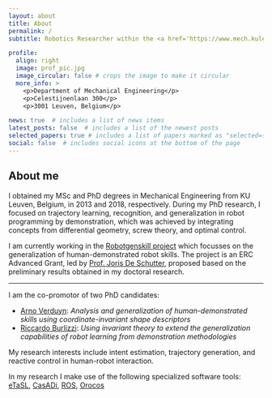 ```yaml
---
layout: about
title: About
permalink: /
subtitle: Robotics Researcher within the <a href='https://www.mech.kuleuven.be/en/pma/research/robotics'>Robotics Research Group</a> at <a href='https://www.kuleuven.be'>KU Leuven</a>.

profile:
  align: right
  image: prof_pic.jpg
  image_circular: false # crops the image to make it circular
  more_info: >
    <p>Department of Mechanical Engineering</p>
    <p>Celestijnenlaan 300</p>
    <p>3001 Leuven, Belgium</p>

news: true  # includes a list of news items
latest_posts: false  # includes a list of the newest posts
selected_papers: true # includes a list of papers marked as "selected={true}"
social: false  # includes social icons at the bottom of the page
---
```


## About me

I obtained my MSc and PhD degrees in Mechanical Engineering from KU Leuven, Belgium, in 2013 and 2018, respectively. During my PhD research, I focused on trajectory learning, recognition, and generalization in robot programming by demonstration, which was achieved by integrating concepts from differential geometry, screw theory, and optimal control. 

I am currently working in the [Robotgenskill project](https://robotgenskill.pages.gitlab.kuleuven.be/) which focusses on the generalization of human-demonstrated robot skills. The project is an ERC Advanced Grant, led by [Prof. Joris De Schutter](https://www.kuleuven.be/wieiswie/en/person/00011419), proposed based on the preliminary results obtained in my doctoral research.

***

I am the co-promotor of two PhD candidates:
- [Arno Verduyn](http://www.kuleuven.be/wieiswie/en/person/0140902): *Analysis and generalization of human-demonstrated skills using coordinate-invariant shape descriptors*
- [Riccardo Burlizzi](http://www.kuleuven.be/wieiswie/en/person/0148800): *Using invariant theory to extend the generalization capabilities of robot learning from demonstration methodologies*

My research interests include intent estimation, trajectory generation, and reactive control in human-robot interaction.

In my research I make use of the following specialized software tools: [eTaSL](https://etasl.pages.gitlab.kuleuven.be/), [CasADi](https://web.casadi.org/),  [ROS](https://www.ros.org/), [Orocos](https://orocos.org/)


